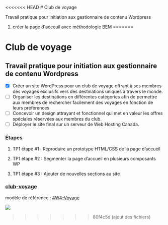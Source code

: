 <<<<<<< HEAD
# Club de voyage

Travail pratique pour initiation aux gestionnaire de contenu Wordpress

1. créer la page d'acceuil avec méthodologie BEM
=======
# Club de voyage

## Travail pratique pour initiation aux gestionnaire de contenu Wordpress

- [x] Créer un site WordPress pour un club de voyage offrant à ses membres des voyages exclusifs vers des destinations uniques à travers le monde.
- [ ] Organiser les destinations en différentes catégories afin de permettre aux membres de rechercher facilement des voyages en fonction de leurs préférences
- [ ] Concevoir un design attrayant et fonctionnel qui met en valeur les offres spéciales réservées aux membres du club.
- [ ] Déployer le site final sur un serveur de Web Hosting Canada.

### Étapes

1. TP1 étape #1 : Reproduire un prototype HTML/CSS de la page d’accueil

2. TP1 étape #2 : Segmenter la page d’accueil en plusieurs composants WP

3. TP1 étape #3 : Ajouter de nouvelles sections au site

### [club-voyage](https://tekgeekdev.github.io/wp-club-de-voyage/)



modèle de référence : [4W4-Voyage](https://eddytuto.github.io/h25-4w4-gr1/)

![](assets/images/exemple-maquette.png)
>>>>>>> 80f4c5d (ajout des fichiers)

